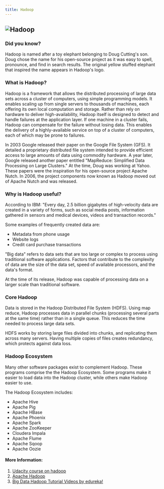 ```yaml
---
title: Hadoop
---
```

## ![Hadoop](http://2s7gjr373w3x22jf92z99mgm5w-wpengine.netdna-ssl.com/wp-content/uploads/2014/08/Hadoop_logo_2.png)

### Did you know? 

Hadoop is named after a toy elephant belonging to Doug Cutting's son. Doug chose the name for his open-source project as it was easy to spell, pronounce, and find in search results. The original yellow stuffed elephant that inspired the name appears in Hadoop's logo.

### What is Hadoop?

Hadoop is a framework that allows the distributed processing of large data sets across a cluster of computers, using simple programming models. It enables scaling up from single servers to thousands of machines, each offering its own local computation and storage. Rather than rely on hardware to deliver high-availability, Hadoop itself is designed to detect and handle failures at the application layer. If one machine in a cluster fails, Hadoop can compensate for the failure without losing data. This enables the delivery of a highly-available service on top of a cluster of computers, each of which may be prone to failures.

In 2003 Google released their paper on the Google File System (GFS). It detailed a proprietary distributed file system intended to provide efficient access to large amounts of data using commodity hardware. A year later, Google released another paper entitled "MapReduce: Simplified Data Processing on Large Clusters." At the time, Doug was working at Yahoo. These papers were the inspiration for his open-source project Apache Nutch. In 2006, the project components now known as Hadoop moved out of Apache Nutch and was released.

### Why is Hadoop useful?

According to IBM: "Every day, 2.5 billion gigabytes of high-velocity data are created in a variety of forms, such as social media posts, information gathered in sensors and medical devices, videos and transaction records."

Some examples of frequently created data are:
- Metadata from phone usage
- Website logs
- Credit card purchase transactions

"Big data" refers to data sets that are too large or complex to process using traditional software applications. Factors that contribute to the complexity of data are the size of the data set, speed of available processors, and the data's format.

At the time of its release, Hadoop was capable of processing data on a larger scale than traditional software.

### Core Hadoop

Data is stored in the Hadoop Distributed File System (HDFS). Using map reduce, Hadoop processes data in parallel chunks (processing several parts at the same time) rather than in a single queue. This reduces the time needed to process large data sets.

HDFS works by storing large files divided into chunks, and replicating them across many servers. Having multiple copies of files creates redundancy, which protects against data loss.

### Hadoop Ecosystem

Many other software packages exist to complement Hadoop. These programs comprise the the Hadoop Ecosystem. Some programs make it easier to load data into the Hadoop cluster, while others make Hadoop easier to use.

The Hadoop Ecosystem includes:
- Apache Hive
- Apache Pig
- Apache HBase
- Apache Phoenix
- Apache Spark
- Apache ZooKeeper
- Cloudera Impala
- Apache Flume
- Apache Sqoop
- Apache Oozie

#### More Information:

1. [Udacity course on hadoop](https://www.udacity.com/course/intro-to-hadoop-and-mapreduce--ud617)
1. [Apache Hadoop](http://hadoop.apache.org/)
1. [Big Data Hadoop Tutorial Videos by edureka!](https://www.youtube.com/playlist?list=PL9ooVrP1hQOFrYxqxb0NJCdCABPZNo0pD)

